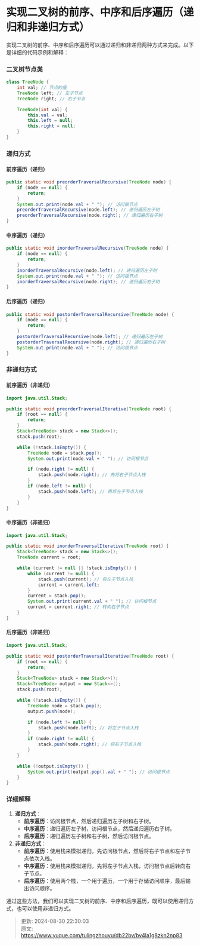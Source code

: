 # 实现二叉树的前序、中序和后序遍历（递归和非递归方式）

<font style="color:rgba(0, 0, 0, 0.82);">实现二叉树的前序、中序和后序遍历可以通过递归和非递归两种方式来完成。以下是详细的代码示例和解释：</font>

### <font style="color:rgba(0, 0, 0, 0.82);">二叉树节点类</font>
```java
class TreeNode {  
    int val; // 节点的值  
    TreeNode left; // 左子节点  
    TreeNode right; // 右子节点  

    TreeNode(int val) {  
        this.val = val;  
        this.left = null;  
        this.right = null;  
    }  
}
```

### <font style="color:rgba(0, 0, 0, 0.82);">递归方式</font>
#### <font style="color:rgba(0, 0, 0, 0.82);">前序遍历（递归）</font>
```java
public static void preorderTraversalRecursive(TreeNode node) {  
    if (node == null) {  
        return;  
    }  
    System.out.print(node.val + " "); // 访问根节点  
    preorderTraversalRecursive(node.left); // 递归遍历左子树  
    preorderTraversalRecursive(node.right); // 递归遍历右子树  
}
```

#### <font style="color:rgba(0, 0, 0, 0.82);">中序遍历（递归）</font>
```java
public static void inorderTraversalRecursive(TreeNode node) {  
    if (node == null) {  
        return;  
    }  
    inorderTraversalRecursive(node.left); // 递归遍历左子树  
    System.out.print(node.val + " "); // 访问根节点  
    inorderTraversalRecursive(node.right); // 递归遍历右子树  
}
```

#### <font style="color:rgba(0, 0, 0, 0.82);">后序遍历（递归）</font>
```java
public static void postorderTraversalRecursive(TreeNode node) {  
    if (node == null) {  
        return;  
    }  
    postorderTraversalRecursive(node.left); // 递归遍历左子树  
    postorderTraversalRecursive(node.right); // 递归遍历右子树  
    System.out.print(node.val + " "); // 访问根节点  
}
```

### <font style="color:rgba(0, 0, 0, 0.82);">非递归方式</font>
#### <font style="color:rgba(0, 0, 0, 0.82);">前序遍历（非递归）</font>
```java
import java.util.Stack;  

public static void preorderTraversalIterative(TreeNode root) {  
    if (root == null) {  
        return;  
    }  
    Stack<TreeNode> stack = new Stack<>();  
    stack.push(root);  

    while (!stack.isEmpty()) {  
        TreeNode node = stack.pop();  
        System.out.print(node.val + " "); // 访问根节点  

        if (node.right != null) {  
            stack.push(node.right); // 先将右子节点入栈  
        }  
        if (node.left != null) {  
            stack.push(node.left); // 再将左子节点入栈  
        }  
    }  
}
```

#### <font style="color:rgba(0, 0, 0, 0.82);">中序遍历（非递归）</font>
```java
import java.util.Stack;  

public static void inorderTraversalIterative(TreeNode root) {  
    Stack<TreeNode> stack = new Stack<>();  
    TreeNode current = root;  

    while (current != null || !stack.isEmpty()) {  
        while (current != null) {  
            stack.push(current); // 将左子节点入栈  
            current = current.left;  
        }  
        current = stack.pop();  
        System.out.print(current.val + " "); // 访问根节点  
        current = current.right; // 转向右子节点  
    }  
}
```

#### <font style="color:rgba(0, 0, 0, 0.82);">后序遍历（非递归）</font>
```java
import java.util.Stack;  

public static void postorderTraversalIterative(TreeNode root) {  
    if (root == null) {  
        return;  
    }  
    Stack<TreeNode> stack = new Stack<>();  
    Stack<TreeNode> output = new Stack<>();  
    stack.push(root);  

    while (!stack.isEmpty()) {  
        TreeNode node = stack.pop();  
        output.push(node);  

        if (node.left != null) {  
            stack.push(node.left); // 将左子节点入栈  
        }  
        if (node.right != null) {  
            stack.push(node.right); // 将右子节点入栈  
        }  
    }  

    while (!output.isEmpty()) {  
        System.out.print(output.pop().val + " "); // 访问根节点  
    }  
}
```

### <font style="color:rgba(0, 0, 0, 0.82);">详细解释</font>
1. **<font style="color:rgba(0, 0, 0, 0.82);">递归方式</font>**<font style="color:rgba(0, 0, 0, 0.82);">：</font>
    - **<font style="color:rgba(0, 0, 0, 0.82);">前序遍历</font>**<font style="color:rgba(0, 0, 0, 0.82);">：访问根节点，然后递归遍历左子树和右子树。</font>
    - **<font style="color:rgba(0, 0, 0, 0.82);">中序遍历</font>**<font style="color:rgba(0, 0, 0, 0.82);">：递归遍历左子树，访问根节点，然后递归遍历右子树。</font>
    - **<font style="color:rgba(0, 0, 0, 0.82);">后序遍历</font>**<font style="color:rgba(0, 0, 0, 0.82);">：递归遍历左子树和右子树，然后访问根节点。</font>
2. **<font style="color:rgba(0, 0, 0, 0.82);">非递归方式</font>**<font style="color:rgba(0, 0, 0, 0.82);">：</font>
    - **<font style="color:rgba(0, 0, 0, 0.82);">前序遍历</font>**<font style="color:rgba(0, 0, 0, 0.82);">：使用栈来模拟递归，先访问根节点，然后将右子节点和左子节点依次入栈。</font>
    - **<font style="color:rgba(0, 0, 0, 0.82);">中序遍历</font>**<font style="color:rgba(0, 0, 0, 0.82);">：使用栈来模拟递归，先将左子节点入栈，访问根节点后转向右子节点。</font>
    - **<font style="color:rgba(0, 0, 0, 0.82);">后序遍历</font>**<font style="color:rgba(0, 0, 0, 0.82);">：使用两个栈，一个用于遍历，一个用于存储访问顺序，最后输出访问顺序。</font>

<font style="color:rgba(0, 0, 0, 0.82);">通过这些方法，我们可以实现二叉树的前序、中序和后序遍历，既可以使用递归方式，也可以使用非递归方式。</font>



> 更新: 2024-08-30 22:30:03  
> 原文: <https://www.yuque.com/tulingzhouyu/db22bv/bv4la1g8zkn2np83>